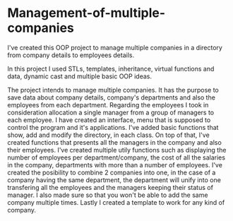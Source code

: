 # Management-of-multiple-companies
I've created this OOP project to manage multiple companies in a directory from company details to employees details.

In this project I used STLs, templates, inheritance, virtual functions and data, dynamic cast and multiple basic OOP ideas.

The project intends to manage multiple companies. It has the purpose to save data about company details, company's departments and also the employees from each department. Regarding the employees I took in consideration allocation a single manager from a group of managers to each employee. I have created an interface, menu that is supposed to control the program and it's applications. I've added basic functions that show, add and modify the directory, in each class. On top of that, I've created functions that presents all the managers in the company and also their employees. I've created multiple utily functions such as displaying the number of employees per department/company, the cost of all the salaries in the company, departments with more than a number of employees. I've created the posibility to combine 2 companies into one, in the case of a company having the same department, the department will unify into one transfering all the employees and the managers keeping their status of manager. I also made sure so that you won't be able to add the same company multiple times. Lastly I created a template to work for any kind of company.